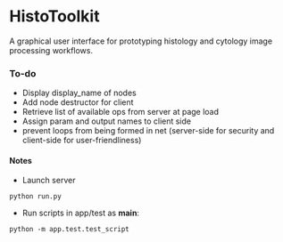 # HistoToolkit

A graphical user interface for prototyping histology and cytology image processing workflows.

### To-do
* Display display_name of nodes
* Add node destructor for client
* Retrieve list of available ops from server at page load
* Assign param and output names to client side
* prevent loops from being formed in net (server-side for security and client-side for user-friendliness)

#### Notes
* Launch server
```
python run.py
```

* Run scripts in app/test as __main__:
```
python -m app.test.test_script
```
